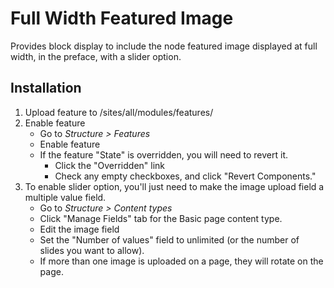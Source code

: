 # Full Width Featured Image
Provides block display to include the node featured image displayed at full width, in the preface, with a slider option.

## Installation

1. Upload feature to /sites/all/modules/features/
2. Enable feature
   * Go to _Structure > Features_
   * Enable feature
   * If the feature "State" is overridden, you will need to revert it.
     * Click the "Overridden" link
     * Check any empty checkboxes, and click "Revert Components."
3. To enable slider option, you'll just need to make the image upload field a multiple value field.
   * Go to _Structure > Content types_
   * Click "Manage Fields" tab for the Basic page content type.
   * Edit the image field
   * Set the "Number of values" field to unlimited (or the number of slides you want to allow).
   * If more than one image is uploaded on a page, they will rotate on the page.
  
